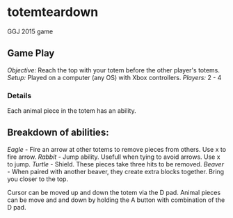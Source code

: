 # totemteardown
GGJ 2015 game

## Game Play
*Objective:*  Reach the top with your totem before the other player's totems.
*Setup:* Played on a computer (any OS) with Xbox controllers. 
*Players:* 2 - 4

### Details
Each animal piece in the totem has an ability.

Breakdown of abilities:
----------------------------------------------
*Eagle* - Fire an arrow at other totems to remove pieces from others.  Use x to fire arrow.
*Rabbit* - Jump ability.  Usefull when tying to avoid arrows.  Use x to jump.
*Turtle* - Shield.  These pieces take three hits to be removed.
*Beaver* - When paired with another beaver, they create extra blocks together.  Bring you closer to the top.

Cursor can be moved up and down the totem via the D pad.
Animal pieces can be move and and down by holding the A button with combination of the D pad.

